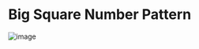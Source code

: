 # Big Square Number Pattern
![image](https://user-images.githubusercontent.com/75837613/135951277-7f936db5-577d-43f5-b7ca-eec79ef8eac5.png)
